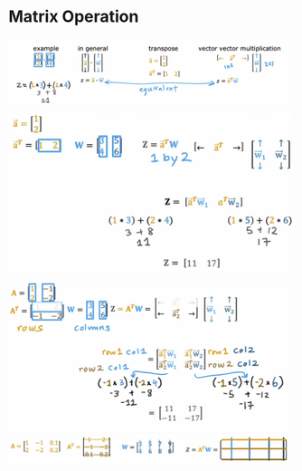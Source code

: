 # Matrix Operation

![picture 3](../../../../images/06359d446cab5823d47d7d24ff09cbccbbcf7e33b9ee571b081df1d59f127fb0.png)  
![picture 4](../../../../images/fd25297989e74854b69275753ddb7c006d696417614dc0e8ed33e3c2fef937e6.png)  
![picture 5](../../../../images/33df0b8a6f395c6189a7df8a3d48c21a5c4c03e4b61bb1c865a66fc99ef12afe.png)  
![picture 6](../../../../images/0efccf5b0e1b194b10be506af3b46f25886bd3e7a369c84c42733bea5e0f7417.png)  

